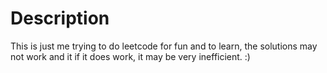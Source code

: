 <!DOCTYPE html>
<html lang="en">
<head>
    <meta charset="UTF-8">
    <meta http-equiv="X-UA-Compatible" content="IE=edge">
    <meta name="viewport" content="width=device-width, initial-scale=1.0">
</head>
<body>
    <h1>Description</h1>
    <p>This is just me trying to do leetcode for fun and to learn, the solutions may not work and it if it does work, it may be very inefficient. :)</p>

</body>
</html>